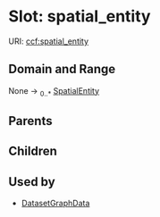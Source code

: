 
# Slot: spatial_entity



URI: [ccf:spatial_entity](http://purl.org/ccf/spatial_entity)


## Domain and Range

None &#8594;  <sub>0..\*</sub> [SpatialEntity](SpatialEntity.md)

## Parents


## Children


## Used by

 * [DatasetGraphData](DatasetGraphData.md)
